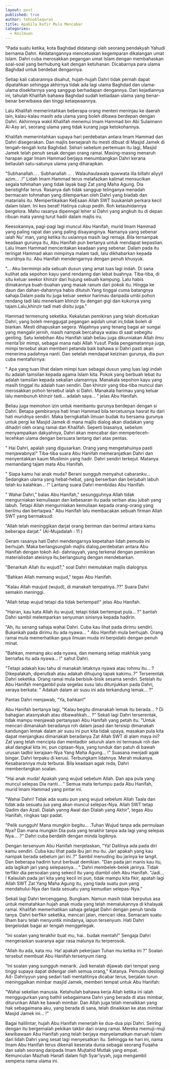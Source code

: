 ```yaml
---
layout: post
published: true
author: tehnoblequran
title: Apabila Kafir Mula Mencabar
categories:
  - Keilmuan
---
```

"Pada suatu ketika, kota Baghdad didatangi oleh seorang pendakyah Yahudi bernama Dahri. Kedatangannya mencetuskan kegemparan dikalangan umat Islam. Dahri cuba merosakkan pegangan umat Islam dengan membahaskan soal-soal yang berhubung kait dengan ketuhanan. Dicabarnya para ulama Baghdad untuk berdebat dengannya.

Setiap kali cabarannya disahut, hujah-hujah Dahri tidak pernah dapat dipatahkan sehingga akhirnya tidak ada lagi ulama Baghdad dan ulama-ulama disekitarnya yang sanggup berhadapan dengannya. Dari kejadiannya ini, tahulah Khalifah bahawa Baghdad sudah ketiadaan ulama yang benar-benar berwibawa dan tinggi ketaqwaannya.

Lalu Khalifah memerintahkan beberapa orang menteri meninjau ke daerah lain, kalau-kalau masih ada ulama yang boleh dibawa berdepan dengan Dahri. Akhirnnya wakil Khalifah menemui Imam Hammad bin Abi Sulaimann Al-Asy ari, seorang ulama yang tidak kurang juga ketokohannya.

Khalifah memerintahkan supaya hari perdebatan antara Imam Hammad dan Dahri disegerakan. Dan majlis bersejarah itu mesti dibuat di Masjid Jamek di tengah-tengah kota Baghdad. Sehari sebelum pertemuan itu lagi, Masjid Jamek telah penuh sesak dengan orang ramai. Masing-masng menaruh harapan agar Imam Hammad berjaya menumbangkan Dahri kerana beliaulah satu-satunya ulama yang diharapkan.

"Subhanallah... . Subhanallah ... . Walauhaulawala quwwata illa billahi aliyyil azim... .!" Lidah Imam Hammad terus melafazkan kalimat mensucikan segala tohmahan yang tidak layak bagi Zat yang Maha Agung. Dia beristighfar terus. Rasanya dah tidak sanggup telinganya menadah bermacam tohmahan yang dilemparkan oleh Dahri yang biadab dan matarialis itu. Mempertikaikan KeEsaan Allah SWT buukanlah perkara kecil dalam Islam. Ini kes berat! Hatinya cukup pedih. Roh ketauhidannya bergelora. Mahu rasanya dipenngal leher si Dahri yang angkuh itu di depan ribuan mata yanng turut hadir dalam majlis iru.

Keesokannya, pagi-pagi lagi muncul Abu Hanifah, murid Imam Hammad yang paling rapat dan yang paling disayanginya. Namanya yang sebenar ialah Nu' man, yang ketika itu usiannya masih lagi remaja. Bila ternampak keadaan gurunya itu, Abu Hanifah pun bertanya untuk mendapat kepastian. Lalu Imam Hammad menceritakan keadaan yang sebenar. Dalam pada itu teringat Hammad akan mimpinya malam tadi, lalu dikhabarkan kepada muridnya itu. Abu Hanifah mendengarnya dengan penuh khusyuk.

"... Aku bermimpi ada sebuah dusun yang amat luas lagi indah. Di sana kulihat ada sepohon kayu yand rendanng dan lebat buahnya. Tiba-tiba, di situ keluar seekor khinzir dari hujung sebuah kampung. Lalu habis dimakannya buah-buahan yang masak ranum dari pokok itu. Hingga ke daun dan dahan-dahannya habis ditutuh.Yang tinggal cuma batangnya sahaja.Dalam pada itu juga keluar seekor harimau daripada umbi pohon rendang tadi lalu menerkam khinzir itu dengan gigi dan kukunya yang tajam.Lalu,khinzir tadi mati disitu juga."

Hammad termenung seketika. Kekalutan pemikiran yang telah dicetuskan Dahri, yang boleh menggugat pegangan aqidah umat ini,tidak boleh di biarkan. Mesti dihapuskan segera. Wajahnya yang tenang bagai air sungai yang mengalir jernih, masih nampak bercahaya walau di saat sebegitu genting. Satu kelebihan Abu Hanifah ialah beliau juga dikurniakan Allah ilmu menta'bir mimpi, sebagai mana nabi Allah Yusuf. Pada pengamatannya juga, mimpi tersebut akan memberi petanda baik bahawa si Dahri pasti akan menerima padahnya nanti. Dan setelah mendapat keizinan gurunya, dia pun cuba mentafsirnya:

" Apa yang tuan lihat dalam mimpi tuan sebagai dusun yang luas lagi indah itu adalah tamsilan kepada agama Islam kita. Pokok yang berbuah lebat itu adalah tamsilan kepada sekalian ulamannya. Manakala sepohon kayu yang masih tinggal itu adalah tuan sendiri. Dan khinzir yang tiba-tiba muncul dan merosakkan pohon tersebut ialah si Dahri. Manakala harimau yang keluar lalu membunuh khinzir tadi... adalah saya... " jelas Abu Hanifah.

Beliau juga memohon izin untuk membantu gurunya berdepan dengan si Dahri. Betapa gembiranya hati Iman Hammad bila tercetusnya hasrat itu dari hati muridnya sendiri. Maka berngkatlah ilmuan budak itu bersama gurunya untuk pergi ke Masjid Jamek di mana majlis dialog akan diadakan yang dihadiri oleh orang ramai dan Khalifah. Seperti biasanya, sebelum menyampaikan dakyahnya, Dahri akan mencabar dan memperleceh-lecehkan ulama dengan bersuara lantang dari atas pentas.

" Hai Dahri, apalah yang digusarkan. Orang yang mengetahuinya pasti menjawabnya!" Tiba-tiba suara Abu Hanifah memeranjatkan Dahri dan menyentakkan kaum Muslimin yang hadir. Dahri sendiri terkejut. Matanya memandang tajam mata Abu Hanifah.

" Siapa kamu hai anak muda? Berani sungguh menyahut cabaranku... Sedangkan ulama yang hebat-hebat, yang berserban dan berjubah labuh telah ku kalahkan... !" Lantang suara Dahri membidas Abu Hanifah.

" Wahai Dahri," balas Abu Hanifah," sesungguhnya Allah tidak mengurniakan kemuliaaan dan kebesaran itu pada serban atau jubah yang labuh. Tetapi Allah mengurniakan kemuliaan kepada orang-orang yang berilmu dan bertaqwa." Abu Hanifah lalu membacakan sebuah firman Allah SWT yang bermaksud:

"Allah telah meninggikan darjat orang beriman dan berimul antara kamu beberapa darjat." (Al-Mujadalah : 11 )

Geram rasanya hati Dahri mendengarnya kepetahan lidah pemuda ini berhujah. Maka berlangsunglah majlis dialog.perdebatan antara Abu Hanifah dengan tokoh Ad- dahriayyah, yang terkenal dengan pemikiran materialisdan ateisnya itu,berlangsung dengan mendebarkan.

"Benarkah Allah itu wujud?," soal Dahri memulakan majlis dialognya.

"Bahkan Allah memang wujud," tegas Abu Hanifah.

"Kalau Allah maujud (wujud), di manakah tempatnya..??" Suara Dahri semakin meninggi.

"Allah tetap wujud tetapi dia tidak bertempat!" jelas Abu Hanifah.

"Hairan, kau kata Allah itu wujud, tetapi tidak bertempat pula... ?" bantah Dahri sambil melemparkan senyuman sinisnya kepada hadirin.

"Ah, itu senang sahaja wahai Dahri. Cuba kau lihat pada dirimu sendiri. Bukankah pada dirimu itu ada nyawa... " Abu Hanifah mula berhujah. Orang ramai mula memerhatikan gaya ilmuan muda ini berpidato dengan penuh minat.

"Bahkan, memang aku ada nyawa, dan memang setiap makhluk yang bernafas itu ada nyawa... !" sahut Dahri.

"Tetapi adakah kau tahu di manakah letaknya nyawa atau rohmu itu... ? Dikepalakah, diperutkah atau adakah dihujung tapak kakimu..?" Terserentak Dahri seketika. Orang ramai mula berbisik-bisik sesama sendiri. Setelah itu Abu Hanifah mengambil pula segelas susu lalu ditunjukkan pada Dahri, seraya berkata: " Adakah dalam air susu ini ada terkandung lemak... ?"

Pantas Dahri menjawab, "Ya, bahkan!"

Abu Hanifah bertanya lagi, "Kalau begitu dimanakah lemak itu berada... ? Di bahagian atasnyakah atau dibawahkah... ?" Sekali lagi Dahri terserentak, tidak mampu menjawab pertanyaan Abu Hanifah yang petah itu. "Untuk mencari dimanakah beradanya roh dalam jasad dan tersisip dimanakah kandungan lemak dalam air susu ini pun kita tidak upaya, masakan pula kita dapat menjangkau dimanakah beradanya Zat Allah SWT di alam maya ini? Zat yang telah mencipta dan mentadbir seluruh alam ini termasuk roh dan akal dangkal kita ini, pun ciptaan-Nya, yang tunduk dan patuh di bawah urusan tadbir kerajaan-Nya Yang Maha Agung... !" Suasana menjadi agak bingar. Dahri terpaku di kerusi. Terbungkam lidahnya. Merah mukanya. Kesabarannya mula terburai. Bila keadaan agak reda, Dahri membentangkan soalan.

"Hai anak muda! Apakah yang wujud sebelum Allah. Dan apa pula yang muncul selepas Dia nanti... " Semua mata tertumpu pada Abu Hanifah, murid Imam Hammad yang pintar ini.

"Wahai Dahri! Tidak ada suatu pun yang wujud sebelum Allah Taala dan tidak ada sesuatu jua yang akan muncul selepas-Nya. Allah SWT tetap Qadim dan Azali. Dialah yanng Awal dan Dialah yang Akhir", tegas Abu Hanifah, ringkas tapi padat.

"Pelik sungguh! Mana mungkin begitu... .Tuhan Wujud tanpa ada permulaan Nya? Dan mana mungkin Dia pula yang terakhir tanpa ada lagi yang selepas Nya... .?" Dahri cuba berdalih dengan minda logiknya.

Dengan tersenyum Abu Hanifah menjelaskan, "Ya! Dalilnya ada pada diri kamu sendiri. Cuba kau lihat pada ibu jari mu itu. Jari apakah yang kau nampak berada sebelum jari ini..?" Sambil menuding ibu jarinya ke langit. Dan beberapa hadirin turut berbuat demikian. "Dan pada jari manis kau itu, ada lagikah jari yang selepasnya... " Dahri membelek-belek jarinya. Tidak terfikir dia persoalan yang sekecil itu yang diambil oleh Abu Hanifah. "Jadi... ! Kalaulah pada jari kita yang kecil ini pun, tidak mampu kita fikir, apatah lagi Allah SWT Zat Yang Maha Agung itu, yang tiada suatu pun yang mendahului-Nya dan tiada sesuatu yang kemudian selepas-Nya."

Sekali lagi Dahri tercenggang. Bungkam. Namun masih tidak berputus asa untuk mematahkan hujah anak muda yang telah memalukannya di khalayak ramai. Khalifah memerhatikan sahaja gelagat Dahri dengan penuh tanda tanya. Dahri berfikir seketika, mencari jalan, mencari idea. Semacam suatu ilham baru telah menyuntik mindanya, iapun tersenyum. Hati Dahri bergelodak bagai air tengah menggelegak.

"Ini soalan yang terakhir buat mu, hai.. budak mentah!" Sengaja Dahri mengeraskan suaranya agar rasa malunya itu terperosok.

"Allah itu ada, kata mu. Ha! apakah pekerjaan Tuhan mu ketika ini ?" Soalan tersebut membuat Abu Hanifah tersenyum riang.

"Ini soalan yang sungguh menarik. Jadi kenalah dijawab dari tempat yang tinggi supaya dapat didengar oleh semua orang," Katanya. Pemuda ideologi Ad- Dahriyyun yang sedari tadi mentalitinya dicabar terus, berjalan turun meninggalkan mimbar masjid Jamek, memberi tempat untuk Abu Hanifah:

"Wahai sekelian manusia. Ketahuilah bahawa kerja Allah ketika ini ialah menggugurkan yang bathil sebagaimana Dahri yang berada di atas mimbar, diturunkan Allah ke bawah mimbar. Dan Allah juga telah menaikkan yang hak sebagaimana aku, yang berada di sana, telah dinaikkan ke atas mimbar Masjid Jamek ini... !"

Bagai halilintar, hujah Abu Hanifah menerjah ke dua-dua pipi Dahri. Seiring dengan itu bergemalah pekikan takbir dari orang ramai. Mereka memuji-muji kewibawaan Abu Hanifah yang telah berjaya menyelamatkan maruah Islam dari lidah Dahri yang sesat lagi menyesatkan itu. Sehingga ke hari ini, nama Imam Abu Hanifah terus dikenali keserata dunia sebagai seorang Fuqaha dan salah seorang daripada Imam Mujtahid Mutlak yang empat. Kemunculan Mazhab Hanafi dalam fiqh Syar'iyyah, juga mengambil sempena nama ulama ini.
